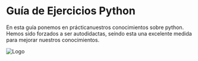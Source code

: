 
# Guía de Ejercicios Python

En esta guía ponemos en prácticanuestros conocimientos sobre python. Hemos sido forzados a ser autodidactas, seindo esta una excelente medida para mejorar nuestros conocimientos.


![Logo](https://upload.wikimedia.org/wikipedia/commons/f/f8/Python_logo_and_wordmark.svg)

